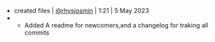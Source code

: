 - created files | [@rhysjosmin](https://github.com/Rhysjosmin) | 1:21 | 5 May 2023
-  - Added A readme for newcomers,and a changelog for traking all commits
